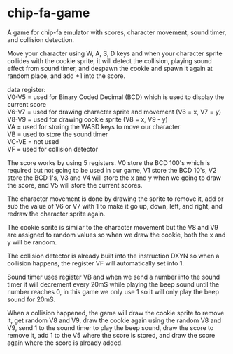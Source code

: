 # chip-fa-game
A game for chip-fa emulator with scores, character movement, sound timer, and collision detection.
<br>
<p>Move your character using W, A, S, D keys and when your character sprite collides with the cookie sprite, it will detect the collision, playing sound effect from sound timer, and despawn the cookie and spawn it again at random place, and add +1 into the score.<p>
data register:<br>
  V0-V5 = used for Binary Coded Decimal (BCD) which is used to display the current score <br>
  V6-V7 = used for drawing character sprite and movement (V6 = x, V7 = y) <br>
  V8-V9 = used for drawing cookie sprite (V8 = x, V9 - y) <br>
  VA = used for storing the WASD keys to move our character <br>
  VB = used to store the sound timer <br>
  VC-VE = not used <br>
  VF = used for collision detector <br>
<p>The score works by using 5 registers. V0 store the BCD 100's which is required but not going to be used in our game, V1 store the BCD 10's, V2 store the BCD 1's, V3 and V4 will store the x and y when we going to draw the score, and V5 will store the current scores.<p>
<p>The character movement is done by drawing the sprite to remove it, add or sub the value of V6 or V7 with 1 to make it go up, down, left, and right, and redraw the character sprite again.<p>
<p>The cookie sprite is similar to the character movement but the V8 and V9 are assigned to random values so when we draw the cookie, both the x and y will be random.<p>
<p>The collision detector is already built into the instruction DXYN so when a collision happens, the register VF will automatically set into 1. <p>
<p>Sound timer uses register VB and when we send a number into the sound timer it will decrement every 20mS while playing the beep sound until the number reaches 0, in this game we only use 1 so it will only play the beep sound for 20mS.<p>
When a collision happened, the game will draw the cookie sprite to remove it, get random V8 and V9, draw the cookie again using the random V8 and V9, send 1 to the sound timer to play the beep sound, draw the score to remove it, add 1 to the V5 where the score is stored, and draw the score again where the score is already added.
